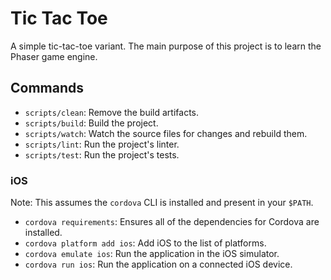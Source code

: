 # Tic Tac Toe

A simple tic-tac-toe variant. The main purpose of this project is to learn the Phaser game engine.

## Commands

* `scripts/clean`: Remove the build artifacts.
* `scripts/build`: Build the project.
* `scripts/watch`: Watch the source files for changes and rebuild them.
* `scripts/lint`: Run the project's linter.
* `scripts/test`: Run the project's tests.

### iOS

Note: This assumes the `cordova` CLI is installed and present in your `$PATH`.

* `cordova requirements`: Ensures all of the dependencies for Cordova are installed.
* `cordova platform add ios`: Add iOS to the list of platforms.
* `cordova emulate ios`: Run the application in the iOS simulator.
* `cordova run ios`: Run the application on a connected iOS device.
